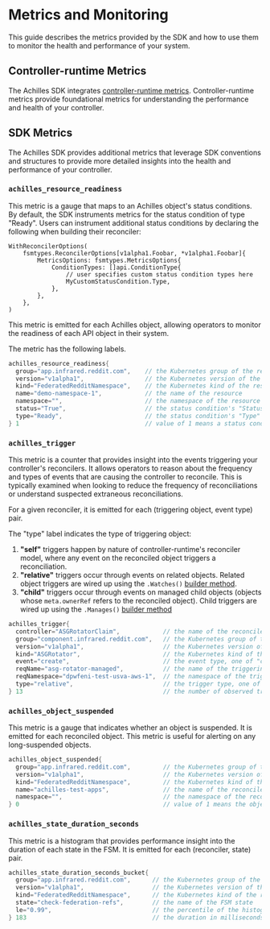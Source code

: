 # Metrics and Monitoring

This guide describes the metrics provided by the SDK and how to use them to monitor the health and performance of your
system.

## Controller-runtime Metrics

The Achilles SDK
integrates [controller-runtime metrics](https://github.com/kubernetes-sigs/controller-runtime/blob/1ed345090869edc4bd94fe220386cb7fa5df745f/pkg/internal/controller/metrics/metrics.go).
Controller-runtime metrics provide foundational metrics for understanding the performance and health of your controller.

## SDK Metrics

The Achilles SDK provides additional metrics that leverage SDK conventions and structures to provide more detailed
insights into the health and performance of your controller.

### **`achilles_resource_readiness`**

This metric is a gauge that maps to an Achilles object's status conditions. By default, the SDK instruments metrics for the
status condition of type "Ready". Users can instrument additional status conditions by declaring the following when
building their reconciler:

```golang
WithReconcilerOptions(
	fsmtypes.ReconcilerOptions[v1alpha1.Foobar, *v1alpha1.Foobar]{
		MetricsOptions: fsmtypes.MetricsOptions{
			ConditionTypes: []api.ConditionType{
				// user specifies custom status condition types here
				MyCustomStatusCondition.Type,
			},
		},
	},
)
```

This metric is emitted for each Achilles object, allowing operators to monitor the readiness of each API object
in their system.

The metric has the following labels.
```c
achilles_resource_readiness{
  group="app.infrared.reddit.com",    // the Kubernetes group of the resource
  version="v1alpha1",                 // the Kubernetes version of the resource
  kind="FederatedRedditNamespace",    // the Kubernetes kind of the resource
  name="demo-namespace-1",            // the name of the resource
  namespace="",                       // the namespace of the resource (empty for cluster-scoped CRDs)
  status="True",                      // the status condition's "Status" field
  type="Ready",                       // the status condition's "Type" field
} 1                                   // value of 1 means a status condition of the labelled status and type exists, 0 if it doesn't exist
```

### **`achilles_trigger`**

This metric is a counter that provides insight into the events triggering your controller's reconcilers. It allows operators to reason
about the frequency and types of events that are causing the controller to reconcile. This is typically examined when
looking to reduce the frequency of reconciliations or understand suspected extraneous reconciliations.

For a given reconciler, it is emitted for each (triggering object, event type) pair.

The "type" label indicates the type of triggering object:

1. **"self"** triggers happen by nature of controller-runtime's reconciler model, where any event on the reconciled object 
triggers a reconciliation.
2. **"relative"** triggers occur through events on related objects. Related object triggers are wired up
using the `.Watches()` [builder method](https://github.com/reddit/achilles-sdk/blob/4fe0f620d71a1a988cd05629df5ea4502b5ff2ea/pkg/fsm/builder.go#L134).
3. **"child"** triggers occur through events on managed child objects (objects whose `meta.ownerRef` refers to the reconciled object). Child triggers
are wired up using the `.Manages()` [builder method](https://github.com/reddit/achilles-sdk/blob/4fe0f620d71a1a988cd05629df5ea4502b5ff2ea/pkg/fsm/builder.go#L93)

```c
achilles_trigger{
  controller="ASGRotatorClaim",            // the name of the reconciler
  group="component.infrared.reddit.com",   // the Kubernetes group of the triggering object
  version="v1alpha1",                      // the Kubernetes version of the triggering object
  kind="ASGRotator",                       // the Kubernetes kind of the triggering object
  event="create",                          // the event type, one of "create", "update", "delete"
  reqName="asg-rotator-managed",           // the name of the triggering object
  reqNamespace="dpwfeni-test-usva-aws-1",  // the namespace of the triggering object (empty for cluster-scoped objects)
  type="relative",                         // the trigger type, one of "relative", "self", or "child"
} 13                                       // the number of observed trigger events
```

### **`achilles_object_suspended`**

This metric is a gauge that indicates whether an object is suspended. It is emitted for each reconciled object.
This metric is useful for alerting on any long-suspended objects.

```c
achilles_object_suspended{
  group="app.infrared.reddit.com",         // the Kubernetes group of the reconciled object
  version="v1alpha1",                      // the Kubernetes version of the reconciled object
  kind="FederatedRedditNamespace",         // the Kubernetes kind of the reconciled object
  name="achilles-test-apps",               // the name of the reconciled object
  namespace="",                            // the namespace of the reconciled object (empty for cluster-scoped objects)
} 0                                        // value of 1 means the object is suspended, 0 if it is not
```

### **`achilles_state_duration_seconds`**

This metric is a histogram that provides performance insight into the duration of each state in the FSM. It is emitted
for each (reconciler, state) pair.

```c
achilles_state_duration_seconds_bucket{
  group="app.infrared.reddit.com",      // the Kubernetes group of the reconciled object
  version="v1alpha1",                   // the Kubernetes version of the reconciled object
  kind="FederatedRedditNamespace",      // the Kubernetes kind of the reconciled object
  state="check-federation-refs",        // the name of the FSM state
  le="0.99",                            // the percentile of the histogram distribution
} 183                                   // the duration in milliseconds
```

